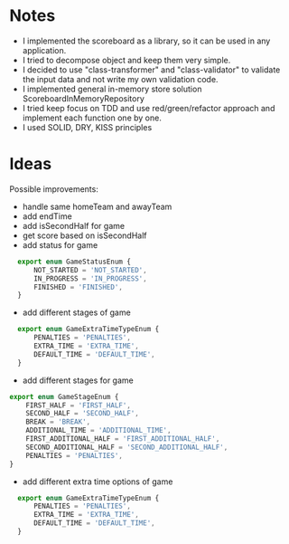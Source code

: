 # Notes
- I implemented the scoreboard as a library, so it can be used in any application.
- I tried to decompose object and keep them very simple.
- I decided to use "class-transformer" and "class-validator" to validate the input data and not write my own validation code.
- I implemented general in-memory store solution ScoreboardInMemoryRepository
- I tried keep focus on TDD and use red/green/refactor approach and implement each function one by one.
- I used SOLID, DRY, KISS principles


# Ideas
Possible improvements:
- handle same homeTeam and awayTeam
- add endTime
- add isSecondHalf for game
- get score based on isSecondHalf
- add status for game
```ts
  export enum GameStatusEnum {
      NOT_STARTED = 'NOT_STARTED',
      IN_PROGRESS = 'IN_PROGRESS',
      FINISHED = 'FINISHED',
  }
```
- add different stages of game
```ts
  export enum GameExtraTimeTypeEnum {
      PENALTIES = 'PENALTIES',
      EXTRA_TIME = 'EXTRA_TIME',
      DEFAULT_TIME = 'DEFAULT_TIME',
  }
```
- add different stages for game
```ts
export enum GameStageEnum {
    FIRST_HALF = 'FIRST_HALF',
    SECOND_HALF = 'SECOND_HALF',
    BREAK = 'BREAK',
    ADDITIONAL_TIME = 'ADDITIONAL_TIME',
    FIRST_ADDITIONAL_HALF = 'FIRST_ADDITIONAL_HALF',
    SECOND_ADDITIONAL_HALF = 'SECOND_ADDITIONAL_HALF',
    PENALTIES = 'PENALTIES',
}
```
- add different extra time options of game
```ts
  export enum GameExtraTimeTypeEnum {
      PENALTIES = 'PENALTIES',
      EXTRA_TIME = 'EXTRA_TIME',
      DEFAULT_TIME = 'DEFAULT_TIME',
  }
```


